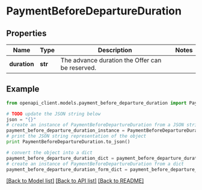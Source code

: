 # PaymentBeforeDepartureDuration


## Properties
Name | Type | Description | Notes
------------ | ------------- | ------------- | -------------
**duration** | **str** | The advance duration the Offer can be reserved. | 

## Example

```python
from openapi_client.models.payment_before_departure_duration import PaymentBeforeDepartureDuration

# TODO update the JSON string below
json = "{}"
# create an instance of PaymentBeforeDepartureDuration from a JSON string
payment_before_departure_duration_instance = PaymentBeforeDepartureDuration.from_json(json)
# print the JSON string representation of the object
print PaymentBeforeDepartureDuration.to_json()

# convert the object into a dict
payment_before_departure_duration_dict = payment_before_departure_duration_instance.to_dict()
# create an instance of PaymentBeforeDepartureDuration from a dict
payment_before_departure_duration_form_dict = payment_before_departure_duration.from_dict(payment_before_departure_duration_dict)
```
[[Back to Model list]](../README.md#documentation-for-models) [[Back to API list]](../README.md#documentation-for-api-endpoints) [[Back to README]](../README.md)


